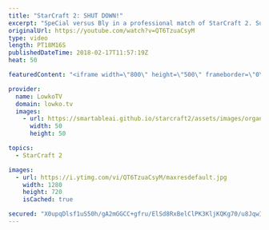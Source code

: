 ```yaml
---
title: "StarCraft 2: SHUT DOWN!"
excerpt: "SpeCial versus Bly in a professional match of StarCraft 2. Subscribe for more videos: http://lowko.tv/youtube Zerg in real scale: https://goo.gl/1h7giL  Bly is known to play his own strategies and unit compositions. This game is no exception. He decides to rush up to a Lair and after that a Hive. SpeCial"
originalUrl: https://youtube.com/watch?v=QT6TzuaCsyM
type: video
length: PT18M16S
publishedDateTime: 2018-02-17T11:57:19Z
heat: 50

featuredContent: "<iframe width=\"800\" height=\"500\" frameborder=\"0\" src=\"https://www.youtube.com/embed/QT6TzuaCsyM\" allow=\"accelerometer; autoplay; encrypted-media; gyroscope; picture-in-picture\" allowfullscreen></iframe>"

provider:
  name: LowkoTV
  domain: lowko.tv
  images:
    - url: https://smartableai.github.io/starcraft2/assets/images/organizations/lowko.tv-50x50.jpg
      width: 50
      height: 50

topics:
  - StarCraft 2

images:
  - url: https://i.ytimg.com/vi/QT6TzuaCsyM/maxresdefault.jpg
    width: 1280
    height: 720
    isCached: true

secured: "X0upqDlsf1uS50h/gA2mGGCC+gfru/ElSd8RxBelClPK3KljKQKg70/u8JqwIGCXjgSQu6FENCZDvyQkJzTJzIuSgMteI5StWpO1oDBHJV8VA5MVaI+2DvsFlWP028u5cnkqYXy9awRcG32F/tC76xKhsF2cPc7aFgYfIHKAM86Oo8fDfWJVN0SvX5JuhNv6bxwYkrTBokoIuYj5pPgId+3cT6Yap8E0Gi9U+h5uvfAPozVSQ9tX/s9tUYhcr2SA8hb+/yjfD4htVGSNCwXNnyN9bGkijf7Jkt104rX3BbQZEK8JHs1jzoy6Bu+AJKro+sWlOOyOC/m+Fra0SOKvI7MolFOp6Bjl+jloa1TpKJoRRMbVa7/8ssABZQVw6Swq91LpKe70IBniiYbQgjPlD/Rs6yzPDDLaNNqT3gIdbS4=;2Yv/t9+7qnqnK8M/LRW/Sw=="
---
```


